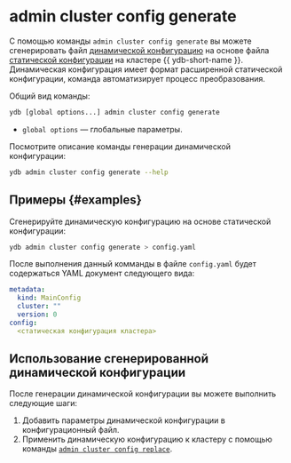 # admin cluster config generate

С помощью команды `admin cluster config generate` вы можете сгенерировать файл [динамической конфигурацию](../../../../../maintenance/manual/dynamic-config.md) на основе файла [статической конфигурации](../../../../../reference/configuration/index.md) на кластере {{ ydb-short-name }}.
Динамическая конфигурация имеет формат расширенной статической конфигурации, команда автоматизирует процесс преобразования.

Общий вид команды:

```bash
ydb [global options...] admin cluster config generate
```

* `global options` — глобальные параметры.

Посмотрите описание команды генерации динамической конфигурации:

```bash
ydb admin cluster config generate --help
```

## Примеры {#examples}

Сгенерируйте динамическую конфигурацию на основе статической конфигурации:

```bash
ydb admin cluster config generate > config.yaml
```

После выполнения данный комманды в файле `config.yaml` будет содержаться YAML документ следующего вида:

```yaml
metadata:
  kind: MainConfig
  cluster: ""
  version: 0
config:
  <статическая конфигурация кластера>
```

## Использование сгенерированной динамической конфигурации

После генерации динамической конфигурации вы можете выполнить следующие шаги:

1. Добавить параметры динамической конфигурации в конфигурационный файл.
2. Применить динамическую конфигурацию к кластеру с помощью команды [`admin cluster config replace`](replace.md).
